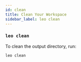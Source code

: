 ```yaml
---
id: clean
title: Clean Your Workspace
sidebar_label: leo clean
---
```


### `leo clean`

To clean the output directory, run:
```bash
leo clean
```
